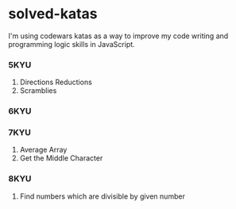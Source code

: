 # solved-katas
I'm using codewars katas as a way to improve my code writing and programming logic skills in JavaScript. 

### 5KYU
1. Directions Reductions
2. Scramblies

### 6KYU


### 7KYU
1. Average Array
2. Get the Middle Character

### 8KYU
1. Find numbers which are divisible by given number



